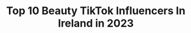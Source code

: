 ---
title: Top 10 Beauty TikTok Influencers In Ireland in 2023
description: >-
  Find top beauty TikTok influencers in Ireland in 2023. Most popular hashtags: #fyp #foryou #foryoupage #beauty.
platform: TikTok
hits: 32
text_top: Discover the top-rated TikTok influencers on inBeat.
text_bottom: Our database aggregates 32 TikTok influencers like this in Ireland for you to work with.
profiles:
  - username: "slickprotect"
    fullname: >-
      Slickprotect 
    bio: >-
      The best phone case money can buy ✅🔥 Shop at Slickprotect.com
    location: "Ireland"
    followers: 25600
    engagement: 1321
    commentsToLikes: 0.042313
    id: ck921wo9ajzg30j78almmtlhq
    verified: false
    hashtags: "#fyp, #phonecase, #lighting, #makeup"
  - username: "makeupbyjade_1"
    fullname: >-
      Jade Foley
    bio: >-
      THANK YOU GUYS SM FOR 40K!! 💌: jadefoley10253@gmail.com
    location: "Ireland"
    followers: 40100
    engagement: 1829
    commentsToLikes: 0.019212
    id: ckb0n0rxoddtd0j23lh4b6uv9
    verified: false
    hashtags: "#beauty, #mua, #makeupartist, #transformation"
  - username: "wolfieroe34"
    fullname: >-
      Luke Roe 💙💙
    bio: >-
      21 Irish boi 🇮🇪 Just a goofball 🤪 I have Aspergers 💚 18+ only, NO SPAMMING!
    location: "Ireland"
    followers: 197400
    engagement: 2465
    commentsToLikes: 0.059280
    id: ck9flloafoipg0j78ffe4x53j
    verified: false
    hashtags: "#himbo, #tkn, #fyp, #bass"
  - username: "yodatheberneseking"
    fullname: >-
      YODATHEBERNESEKING
    bio: >-
      👻🎃HAPPY HALLOWEEN 🎃 👻
    location: "Ireland"
    followers: 36000
    engagement: 3097
    commentsToLikes: 0.156274
    id: ckc3epg6o0g220j23eci79e1t
    verified: false
    hashtags: "#bernesemountaindog, #bmd, #besties, #viral"
  - username: "wish"
    fullname: >-
      Wish
    bio: >-
      🛍️ Shopping made safe! 🛍 #GiveThanksWithWish & You Could Win 1K in Wish Cash
    location: "Ireland"
    followers: 347800
    engagement: 1504
    commentsToLikes: 0.036402
    id: ckb0z66hnnx680j23e03f0s0y
    verified: true
    hashtags: "#retailtherapy, #mycostume, #hellofall, #halloween"
  - username: "jlee_x"
    fullname: >-
      Jennifer Lee
    bio: >-
      🦋irish | bi🦋 ✨dm me on insta- JL3ee✨ 🎥NEW YOUTUBE VID LINKED🎥
    location: "Ireland"
    followers: 23000
    engagement: 1173
    commentsToLikes: 0.062254
    id: ck9fllfmuogjl0j78f3f5z1hq
    verified: false
    hashtags: "#ratethings, #comedy, #morethanwords, #instagram"
  - username: "darrenglynn"
    fullname: >-
      Darren Glynn
    bio: >-
      🏳️‍🌈 🇮🇪 31 🏴󠁧󠁢󠁳󠁣󠁴󠁿❤️: @cheekyemz 🏴󠁧󠁢󠁷󠁬󠁳󠁿❤️: @Rhianjones1988
    location: "Ireland"
    followers: 4421
    engagement: 1565
    commentsToLikes: 0.074031
    id: cka6mwmvk91ja0i7888hcbh0u
    verified: false
    hashtags: "#igetupagain, #positiveenergychallenge, #duet, #eurotiktoks"
  - username: "thegorillabiker"
    fullname: >-
      thegorillabiker
    bio: >-
      Full videos on YouTube and pictures on instagram. All clips are old. V4 is life
    location: "Ireland"
    followers: 2486
    engagement: 779
    commentsToLikes: 0.080709
    id: ckcj75oir6j8r0j23bqp2ummg
    verified: false
    hashtags: "#education, #america, #irish, #history"
  - username: "maurahiggins"
    fullname: >-
      MauraHiggins
    bio: >-
      Management @off_limits_ent Contact: rossella@offlimitsentertainment.com
    location: "Ireland"
    followers: 671100
    engagement: 1038
    commentsToLikes: 0.007796
    id: ckb16ci5wtry20j23agqcil08
    verified: true
    hashtags: "#foryoupage, #fyp, #lockdown, #foryou"
  - username: "fkv.ie"
    fullname: >-
      FKV
    bio: >-
      SUBSCRIBE TO US ON YOUTUBE https://www.youtube.com/channel/
    location: "Ireland"
    followers: 44600
    engagement: 802
    commentsToLikes: 0.008951
    id: ckcelbx8kv3st0j23q6brxb90
    verified: false
    hashtags: "#trynottolaugh, #peppapig, #fyp, #frozen2"
---